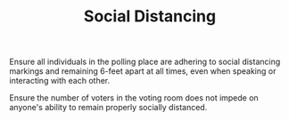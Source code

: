 ﻿---
section: "DURING ELECTION DAY"
title: "Slide 19"
title: "Social Distancing"
layout: slide
---

Ensure all individuals in the polling place are adhering to social distancing markings and remaining 6-feet apart at all times, even when speaking or interacting with each other.

Ensure the number of voters in the voting room does not impede on anyone's ability to remain properly socially distanced.
